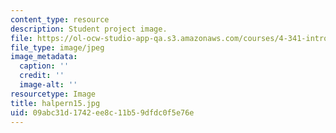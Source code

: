 ```yaml
---
content_type: resource
description: Student project image.
file: https://ol-ocw-studio-app-qa.s3.amazonaws.com/courses/4-341-introduction-to-photography-fall-2002/09abc31d1742ee8c11b59dfdc0f5e76e_halpern15.jpg
file_type: image/jpeg
image_metadata:
  caption: ''
  credit: ''
  image-alt: ''
resourcetype: Image
title: halpern15.jpg
uid: 09abc31d-1742-ee8c-11b5-9dfdc0f5e76e
---
```

